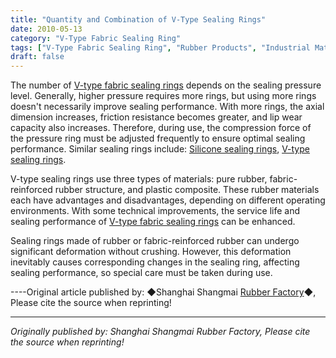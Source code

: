 ```yaml
---
title: "Quantity and Combination of V-Type Sealing Rings"
date: 2010-05-13
category: "V-Type Fabric Sealing Ring"
tags: ["V-Type Fabric Sealing Ring", "Rubber Products", "Industrial Materials"]
draft: false
---
```


The number of [V-type fabric sealing rings](http://www.smpolymer.com/vxingjiabumifengquan/) depends on the sealing pressure level. Generally, higher pressure requires more rings, but using more rings doesn't necessarily improve sealing performance. With more rings, the axial dimension increases, friction resistance becomes greater, and lip wear capacity also increases. Therefore, during use, the compression force of the pressure ring must be adjusted frequently to ensure optimal sealing performance. Similar sealing rings include: [Silicone sealing rings](http://www.smpolymer.com/), [V-type sealing rings](http://www.smpolymer.com/).

V-type sealing rings use three types of materials: pure rubber, fabric-reinforced rubber structure, and plastic composite. These rubber materials each have advantages and disadvantages, depending on different operating environments. With some technical improvements, the service life and sealing performance of [V-type fabric sealing rings](http://www.smpolymer.com/vxingjiabumifengquan/) can be enhanced.

Sealing rings made of rubber or fabric-reinforced rubber can undergo significant deformation without crushing. However, this deformation inevitably causes corresponding changes in the sealing ring, affecting sealing performance, so special care must be taken during use.

----Original article published by: ◆Shanghai Shangmai [Rubber Factory](http://www.smpolymer.com/)◆, Please cite the source when reprinting!

---

*Originally published by: Shanghai Shangmai Rubber Factory, Please cite the source when reprinting!*